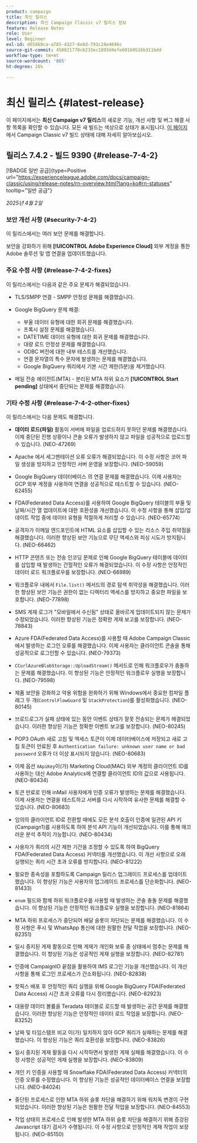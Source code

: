 ```yaml
---
product: campaign
title: 최신 릴리스
description: 최신 Campaign Classic v7 릴리스 정보
feature: Release Notes
role: User
level: Beginner
exl-id: d65869ca-a785-4327-8e8d-791c28e4696c
source-git-commit: 458821770c6233ec1893d4efe60169516b311bdd
workflow-type: tm+mt
source-wordcount: '865'
ht-degree: 26%

---
```


# 최신 릴리스 {#latest-release}

이 페이지에서는 **최신 Campaign v7 릴리스**&#x200B;의 새로운 기능, 개선 사항 및 버그 해결 사항 목록을 확인할 수 있습니다. 모든 새 빌드는 색상으로 상태가 표시됩니다. [이 페이지](rn-overview.md)에서 Campaign Classic v7 빌드 상태에 대해 자세히 알아보십시오.

## 릴리스 7.4.2 - 빌드 9390 {#release-7-4-2}

[!BADGE 일반 공급]{type=Positive url="https://experienceleague.adobe.com/docs/campaign-classic/using/release-notes/rn-overview.html?lang=ko#rn-statuses" tooltip="일반 공급"}

_2025년 4월 2일_

<!--
### Compatibility updates {#comp-7-4-2}

This release comes with the following compatibility updates:

* JQuery library update: fixes multiple UI issues (reports, web apps)
* PostgreSQL 15 and 16

-->

### 보안 개선 사항 {#security-7-4-2}

이 릴리스에서는 여러 보안 문제를 해결합니다.

보안을 강화하기 위해 **[!UICONTROL Adobe Experience Cloud]** 외부 계정을 통한 Adobe 솔루션 및 앱 연결을 업데이트했습니다.

### 주요 수정 사항 {#release-7-4-2-fixes}

이 릴리스에서는 다음과 같은 주요 문제가 해결되었습니다.

* TLS/SMPP 연결 - SMPP 안정성 문제를 해결했습니다.

* Google BigQuery 문제 해결:

   * 부울 데이터 유형에 대한 회귀 문제를 해결했습니다.
   * 프록시 설정 문제를 해결했습니다.
   * DATETIME 데이터 유형에 대한 회귀 문제를 해결했습니다.
   * 대량 로드 안정성 문제를 해결했습니다.
   * ODBC 버전에 대한 내부 테스트를 개선했습니다.
   * 연결 문자열의 특수 문자에 발생하는 문제를 해결했습니다.
   * Google BigQuery 쿼리에서 기본 시간 제한(5분)을 제거했습니다.

* 메일 전송 에이전트(MTA) - 분리된 MTA 하위 요소가 **[!UICONTROL Start pending]** 상태에서 중단되는 문제를 해결했습니다.


### 기타 수정 사항 {#release-7-4-2-other-fixes}

이 릴리스에서는 다음 문제도 해결합니다.

* **데이터 로드(파일)** 활동이 서버에 파일을 업로드하지 못하던 문제를 해결했습니다<!--after an upgrade to version 8.3.8-->. 이제 중단된 진행 상황이나 콘솔 오류가 발생하지 않고 파일을 성공적으로 업로드할 수 있습니다. (NEO-47269)

* Apache <!--following an upgrade to Adobe Campaign Classic 7.2.2 build 9349-->에서 세그멘테이션 오류 오류가 해결되었습니다. 이 수정 사항은 코어 파일 생성을 방지하고 안정적인 서버 운영을 보장합니다. (NEO-59059)

* Google BigQuery 데이터베이스 <!--after upgrading to version 7.3.3 build 9359-->의 연결 문제를 해결했습니다. 이제 사용자는 GCP 외부 계정을 사용하여 연결을 성공적으로 테스트할 수 있습니다. (NEO-62455)

* FDA(Federated Data Access)를 사용하여 Google BigQuery 테이블의 부울 및 날짜/시간 열 업데이트에 대한 호환성을 개선했습니다. 이 수정 사항을 통해 삽입/업데이트 작업 중에 데이터 유형을 적절하게 처리할 수 있습니다. (NEO-65774)

* 공격자가 이메일 엔드포인트에 HTML 요소를 삽입할 수 있는 리소스 주입 취약점을 해결했습니다. 이러한 향상된 보안 기능으로 무단 액세스와 피싱 시도가 방지됩니다. (NEO-66462)

* HTTP 콘텐츠 또는 전송 인코딩 문제로 인해 Google BigQuery 테이블에 데이터를 삽입할 때 발생하는 간헐적인 오류가 해결되었습니다. 이 수정 사항은 안정적인 데이터 로드 워크플로우를 보장합니다. (NEO-66989)

* 워크플로우 내에서 `File.list()` 메서드의 경로 탐색 취약성을 해결했습니다. 이러한 향상된 보안 기능은 권한이 없는 디렉터리 액세스를 방지하고 중요한 파일을 보호합니다. (NEO-77898)

* SMS 게재 로그가 &quot;모바일에서 수신됨&quot; 상태로 올바르게 업데이트되지 않는 문제가 수정되었습니다. 이러한 향상된 기능은 정확한 게재 보고를 보장합니다. (NEO-78843)

* Azure FDA(Federated Data Access)를 사용할 때 Adobe Campaign Classic에서 발생하는 로그인 오류를 해결했습니다. 이제 사용자는 클라이언트 콘솔을 통해 성공적으로 로그인할 수 있습니다. (NEO-79373)

* `CCurlAzureBlobStorage::UploadStream()` 메서드로 인해 워크플로우가 충돌하는 문제를 해결했습니다. 이 향상된 기능은 안정적인 워크플로우 실행을 보장합니다. (NEO-79598)

* 제품 보안을 강화하고 악용 위험을 완화하기 위해 Windows에서 중요한 컴파일 플래그 두 개(`ControlFlowGuard` 및 `StackProtection`)를 활성화했습니다. (NEO-80145)

* 브로드로그가 실패 상태에 있는 동안 이벤트 상태가 잘못 전송되는 문제가 해결되었습니다. 이러한 향상된 기능은 정확한 이벤트 보고를 보장합니다. (NEO-80245)

* POP3 OAuth 새로 고침 및 액세스 토큰이 이제 데이터베이스에 저장되고 새로 고침 토큰이 만료된 후 `Authentication failure: unknown user name or bad password` 오류가 더 이상 표시되지 않습니다. (NEO-80683)

* 이제 옵션 `XApiKey`이(가) Marketing Cloud(MAC) 외부 계정의 클라이언트 ID를 사용하는 대신 Adobe Analytics에 연결할 클라이언트 ID의 값으로 사용됩니다. (NEO-80434)

* 토큰 만료로 인해 inMail 사용자에게 인증 오류가 발생하는 문제를 해결했습니다. 이제 사용자는 연결을 테스트하고 서버를 다시 시작하여 유사한 문제를 해결할 수 있습니다. (NEO-80683)

* 임의의 클라이언트 ID로 전환할 때에도 모든 분석 호출이 인증에 일관된 API 키(Campaign1)를 사용하도록 하여 분석 API 기능이 개선되었습니다. 이를 통해 매끄러운 분석 추적이 가능합니다. (NEO-80434)

* 사용자가 쿼리의 시간 제한 기간을 조정할 수 있도록 하여 BigQuery FDA(Federated Data Access) 커넥터를 개선했습니다. 이 개선 사항으로 오래 실행되는 쿼리 시간 초과 오류를 방지합니다. (NEO-81222)

* 필요한 종속성을 포함하도록 Campaign <!--7.4.1--> 릴리스 업그레이드 프로세스를 업데이트했습니다. 이 향상된 기능은 사용자의 업그레이드 프로세스를 단순화합니다. (NEO-81433)

* `enum` 필드와 함께 하위 워크플로우를 사용할 때 발생하는 콘솔 충돌 문제를 해결했습니다. 이 향상된 기능은 안정적인 워크플로우 실행을 보장합니다. (NEO-81864)

* MTA 하위 프로세스가 중단되어 배달 슬롯이 차단되는 문제를 해결했습니다. 이 수정 사항은 푸시 및 WhatsApp 통신에 대한 원활한 전달 작업을 보장합니다. (NEO-82351)

* 일시 중지된 게재 활동으로 인해 게재가 개인화 보류 중 상태에서 멈추는 문제를 해결했습니다. 이 향상된 기능은 성공적인 게재 실행을 보장합니다. (NEO-82781)

* 인증에 CampaignIO 끝점을 활용하여 IMS 로그인 기능을 개선했습니다. 이 개선 사항을 통해 로그인 프로세스가 간소화됩니다. (NEO-82838)

* 핫픽스 배포 후 안정적인 쿼리 실행을 위해 Google BigQuery FDA(Federated Data Access) 시간 초과 오류를 다시 정리했습니다. (NEO-82923)

* 대용량 데이터 볼륨을 Teradata 테이블로 로드할 때 발생하는 공간 문제를 해결했습니다. 이러한 향상된 기능은 안정적인 데이터 로드 작업을 보장합니다. (NEO-83252)

* 날짜 및 타임스탬프 비교 <!--after upgrading to version 9383-->이(가) 일치하지 않아 GCP 쿼리가 실패하는 문제를 해결했습니다. 이 향상된 기능은 쿼리 호환성을 보장합니다. (NEO-83826)

* 일시 중지된 게재 활동을 다시 시작하면서 발생한 게재 실패를 해결했습니다. 이 수정 사항은 성공적인 게재 실행을 보장합니다. (NEO-83809)

* 개인 키 인증을 사용할 때 Snowflake FDA(Federated Data Access) 커넥터의 인증 오류를 수정했습니다. 이 향상된 기능은 성공적인 데이터베이스 연결을 보장합니다. (NEO-84024)

* 중단된 프로세스로 인한 MTA 하위 슬롯 차단을 해결하기 위해 워치독 변경이 구현되었습니다. 이러한 향상된 기능은 원활한 전달 작업을 보장합니다. (NEO-84553)

* 작업 상태의 프로세스로 인해 발생한 MTA 하위 슬롯 차단을 해결하기 위해 증강된 Javascript 대기 검사가 수행됩니다. 이 수정 사항으로 안정적인 게재 작업이 보장됩니다. (NEO-85150)

